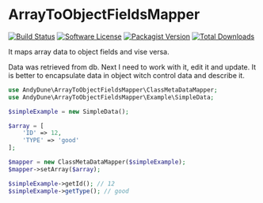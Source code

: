 # ArrayToObjectFieldsMapper

[![Build Status](https://travis-ci.org/AndyDune/ArrayToObjectFieldsMapper.svg?branch=master)](https://travis-ci.org/AndyDune/ArrayToObjectFieldsMapper)
[![Software License](https://img.shields.io/badge/license-MIT-brightgreen.svg?style=flat-square)](LICENSE)
[![Packagist Version](https://img.shields.io/packagist/v/andydune/array-to-object-fields-mapper.svg?style=flat-square)](https://packagist.org/packages/andydune/array-to-object-fields-mapper)
[![Total Downloads](https://img.shields.io/packagist/dt/andydune/array-to-object-fields-mapper.svg?style=flat-square)](https://packagist.org/packages/andydune/array-to-object-fields-mapper)


It maps array data to object fields and vise versa.

Data was retrieved from db. Next I need to work with it, edit it and update. 
It is better to encapsulate data in object witch control data and describe it.

```php
use AndyDune\ArrayToObjectFieldsMapper\ClassMetaDataMapper;
use AndyDune\ArrayToObjectFieldsMapper\Example\SimpleData;

$simpleExample = new SimpleData();

$array = [
    'ID' => 12,
    'TYPE' => 'good'
];

$mapper = new ClassMetaDataMapper($simpleExample);
$mapper->setArray($array);

$simpleExample->getId(); // 12
$simpleExample->getType(); // good
```  
